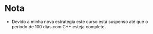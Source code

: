 # Nota
* Devido a minha nova estratégia este curso está suspenso até que o período de 100 dias com C++ esteja completo.
